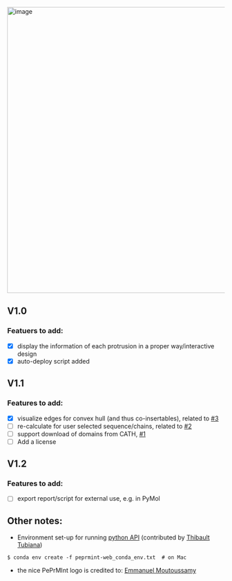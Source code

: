 [<img width="661" alt="image" src="https://user-images.githubusercontent.com/5687628/119658928-f8afab00-be2d-11eb-933e-61e8ae20b957.png">](https://reuter-group.github.io/peprmint-web.html)


## V1.0
### Featuers to add:
- [x] display the information of each protrusion in a proper way/interactive design
- [x] auto-deploy script added

## V1.1
### Features to add:
 - [x] visualize edges for convex hull (and thus co-insertables), related to [#3](/../../issues/3)
 - [ ] re-calculate for user selected sequence/chains, related to [#2](/../../issues/2)
 - [ ] support download of domains from CATH, [#1](/../../issues/1)
 - [ ] Add a license

## V1.2
### Features to add:
- [ ] export report/script for external use, e.g. in PyMol


## Other notes:

- Environment set-up for running [python API](https://github.com/reuter-group/peprmint-web/blob/main/protrusion_for_dandan.py) (contributed by [Thibault Tubiana](https://github.com/tubiana))
```
$ conda env create -f peprmint-web_conda_env.txt  # on Mac
```

- the nice PePrMInt logo is credited to: [Emmanuel Moutoussamy](https://www.uib.no/en/persons/Emmanuel.Edouard.Moutoussamy)
